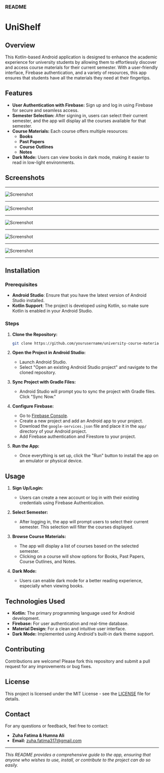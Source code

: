 ### README

# UniShelf

## Overview

This Kotlin-based Android application is designed to enhance the academic experience for university students by allowing them to effortlessly discover and access course materials for their current semester. With a user-friendly interface, Firebase authentication, and a variety of resources, this app ensures that students have all the materials they need at their fingertips.

## Features

- **User Authentication with Firebase:** Sign up and log in using Firebase for secure and seamless access.
- **Semester Selection:** After signing in, users can select their current semester, and the app will display all the courses available for that semester.
- **Course Materials:** Each course offers multiple resources:
  - **Books**
  - **Past Papers**
  - **Course Outlines**
  - **Notes**
- **Dark Mode:** Users can view books in dark mode, making it easier to read in low-light environments.

## Screenshots

-----------

![Screenshot](https://github.com/zuhaakashif/UniShelf/blob/main/unishelf-1.jpg)

-----------------------------------------------

![Screenshot](https://github.com/zuhaakashif/UniShelf/blob/main/unishelf-2.jpg)

---------------------------------------------

![Screenshot](https://github.com/zuhaakashif/UniShelf/blob/main/unishelf-3.jpg)

--------------------------------------------------

![Screenshot](https://github.com/zuhaakashif/UniShelf/blob/main/unishelf-4.jpg)

--------------------------------------------------

![Screenshot](https://github.com/zuhaakashif/UniShelf/blob/main/unishelf-5.jpg)

--------------------------------------------------
## Installation

### Prerequisites

- **Android Studio**: Ensure that you have the latest version of Android Studio installed.
- **Kotlin Support**: The project is developed using Kotlin, so make sure Kotlin is enabled in your Android Studio.

### Steps

1. **Clone the Repository:**
   ```bash
   git clone https://github.com/yourusername/university-course-materials-app.git
   ```
2. **Open the Project in Android Studio:**
   - Launch Android Studio.
   - Select "Open an existing Android Studio project" and navigate to the cloned repository.
   
3. **Sync Project with Gradle Files:**
   - Android Studio will prompt you to sync the project with Gradle files. Click "Sync Now."

4. **Configure Firebase:**
   - Go to [Firebase Console](https://console.firebase.google.com/).
   - Create a new project and add an Android app to your project.
   - Download the `google-services.json` file and place it in the `app/` directory of your Android project.
   - Add Firebase authentication and Firestore to your project.

5. **Run the App:**
   - Once everything is set up, click the "Run" button to install the app on an emulator or physical device.

## Usage

1. **Sign Up/Login:**
   - Users can create a new account or log in with their existing credentials using Firebase Authentication.

2. **Select Semester:**
   - After logging in, the app will prompt users to select their current semester. This selection will filter the courses displayed.

3. **Browse Course Materials:**
   - The app will display a list of courses based on the selected semester.
   - Clicking on a course will show options for Books, Past Papers, Course Outlines, and Notes.

4. **Dark Mode:**
   - Users can enable dark mode for a better reading experience, especially when viewing books.

## Technologies Used

- **Kotlin:** The primary programming language used for Android development.
- **Firebase:** For user authentication and real-time database.
- **Material Design:** For a clean and intuitive user interface.
- **Dark Mode:** Implemented using Android's built-in dark theme support.

## Contributing

Contributions are welcome! Please fork this repository and submit a pull request for any improvements or bug fixes.

## License

This project is licensed under the MIT License - see the [LICENSE](LICENSE) file for details.

## Contact

For any questions or feedback, feel free to contact:

- **Zuha Fatima & Humna Ali**
- **Email:** zuha.fatima317@gmail.com

---

*This README provides a comprehensive guide to the app, ensuring that anyone who wishes to use, install, or contribute to the project can do so easily.*
